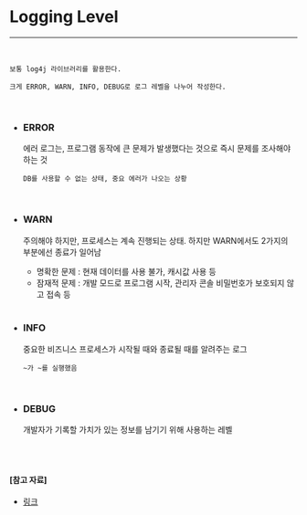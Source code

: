 # Logging Level

---

<br>

```
보통 log4j 라이브러리를 활용한다.

크게 ERROR, WARN, INFO, DEBUG로 로그 레벨을 나누어 작성한다.
```

<br>

- ### ERROR

  에러 로그는, 프로그램 동작에 큰 문제가 발생했다는 것으로 즉시 문제를 조사해야 하는 것

  `DB를 사용할 수 없는 상태, 중요 에러가 나오는 상황`

  <br>

- ### WARN

  주의해야 하지만, 프로세스는 계속 진행되는 상태. 하지만 WARN에서도 2가지의 부분에선 종료가 일어남

  - 명확한 문제 : 현재 데이터를 사용 불가, 캐시값 사용 등
  - 잠재적 문제 : 개발 모드로 프로그램 시작, 관리자 콘솔 비밀번호가 보호되지 않고 접속 등

  <br>

- ### INFO

  중요한 비즈니스 프로세스가 시작될 때와 종료될 때를 알려주는 로그

  `~가 ~를 실행했음`

  <br>

- ### DEBUG

  개발자가 기록할 가치가 있는 정보를 남기기 위해 사용하는 레벨

<br>

<br>

#### [참고 자료]

- [링크](https://jangiloh.tistory.com/18)

